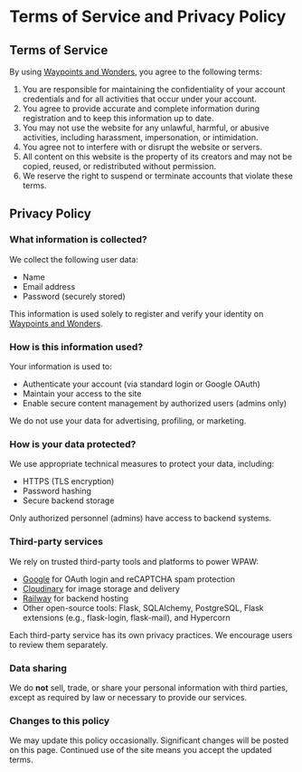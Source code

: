 # Terms of Service and Privacy Policy

## Terms of Service

By using [Waypoints and Wonders](https://WaypointsAndWonders.com), you agree to the following terms:

1. You are responsible for maintaining the confidentiality of your account credentials and for all activities that occur under your account.
2. You agree to provide accurate and complete information during registration and to keep this information up to date.
3. You may not use the website for any unlawful, harmful, or abusive activities, including harassment, impersonation, or intimidation.
4. You agree not to interfere with or disrupt the website or servers.
5. All content on this website is the property of its creators and may not be copied, reused, or redistributed without permission.
6. We reserve the right to suspend or terminate accounts that violate these terms.

## Privacy Policy

### What information is collected?

We collect the following user data:
- Name
- Email address
- Password (securely stored)

This information is used solely to register and verify your identity on [Waypoints and Wonders](https://WaypointsAndWonders.com).

### How is this information used?

Your information is used to:
- Authenticate your account (via standard login or Google OAuth)
- Maintain your access to the site
- Enable secure content management by authorized users (admins only)

We do not use your data for advertising, profiling, or marketing.

### How is your data protected?

We use appropriate technical measures to protect your data, including:
- HTTPS (TLS encryption)
- Password hashing
- Secure backend storage

Only authorized personnel (admins) have access to backend systems.

### Third-party services

We rely on trusted third-party tools and platforms to power WPAW:

- [Google](https://google.com) for OAuth login and reCAPTCHA spam protection
- [Cloudinary](https://cloudinary.com) for image storage and delivery
- [Railway](https://railway.app) for backend hosting
- Other open-source tools: Flask, SQLAlchemy, PostgreSQL, Flask extensions (e.g., flask-login, flask-mail), and Hypercorn

Each third-party service has its own privacy practices. We encourage users to review them separately.

### Data sharing

We do **not** sell, trade, or share your personal information with third parties, except as required by law or necessary to provide our services.

### Changes to this policy

We may update this policy occasionally. Significant changes will be posted on this page. Continued use of the site means you accept the updated terms.
